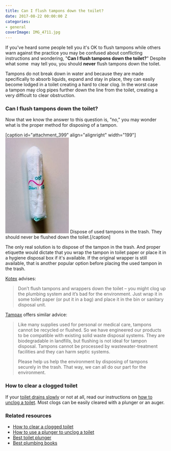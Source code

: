 ```yaml
---
title: Can I flush tampons down the toilet?
date: 2017-08-22 00:00:00 Z
categories:
- general
coverImage: IMG_4711.jpg
---
```


If you've heard some people tell you it's OK to flush tampons while others warn against the practice you may be confused about conflicting instructions and wondering, "**Can I flush tampons down the toilet?**" Despite what some  may tell you, you should **never** flush tampons down the toilet.

Tampons do not break down in water and because they are made specifically to absorb liquids, expand and stay in place, they can easily become lodged in a toilet creating a hard to clear clog. In the worst case a tampon may clog pipes further down the line from the toilet, creating a very difficult to clear obstruction.

### Can I flush tampons down the toilet?

Now that we know the answer to this question is, "no," you may wonder what is the proper method for disposing of a tampon.

\[caption id="attachment\_399" align="alignright" width="199"\]![Can I flush tampons down the toilet? The short answer is , no.](assets/images/IMG_4704-199x300.jpg) Dispose of used tampons in the trash. They should never be flushed down the toilet.\[/caption\]

The only real solution is to dispose of the tampon in the trash. And proper etiquette would dictate that you wrap the tampon in toilet paper or place it in a hygiene disposal box if it's available. If the original wrapper is still available, that is another popular option before placing the used tampon in the trash.

[Kotex](https://www.ubykotex.com.au/femcare-products/tampons/inserting) advises:

> Don’t flush tampons and wrappers down the toilet – you might clog up the plumbing system and it’s bad for the environment. Just wrap it in some toilet paper (or put it in a bag) and place it in the bin or sanitary disposal unit.

[Tampax](https://tampax.com/en-us/you-can-help-proper-disposal) offers similar advice:

> Like many supplies used for personal or medical care, tampons cannot be recycled or flushed. So we have engineered our products to be compatible with existing solid waste disposal systems. They are biodegradable in landfills, but flushing is not ideal for tampon disposal. Tampons cannot be processed by wastewater-treatment facilities and they can harm septic systems.
> 
> Please help us help the environment by disposing of tampons securely in the trash. That way, we can all do our part for the environment.

### How to clear a clogged toilet

If your [toilet drains slowly](https://fixatoilet.com/toilet-drains-slowly/) or not at all, read our instructions on [how to unclog a toilet](https://fixatoilet.com/toilet-drains-slowly/). Most clogs can be easily cleared with a plunger or an auger.

### Related resources

- [How to clear a clogged toilet](https://fixatoilet.com/toilet-drains-slowly/)
- [How to use a plunger to unclog a toilet](https://fixatoilet.com/how-to-use-a-plunger/)
- [Best toilet plunger](https://fixatoilet.com/best-toilet-plunger-2017/)
- [Best plumbing books](http://fixafaucet.com/plumbing-repair-books/)
